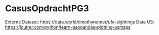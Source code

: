 # CasusOpdrachtPG3
Externe Dataset: https://data.world/timothyrenner/ufo-sightings
Data US: https://jcutrer.com/python/learn-geopandas-plotting-usmaps
